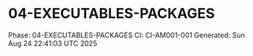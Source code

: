 # 04-EXECUTABLES-PACKAGES
Phase: 04-EXECUTABLES-PACKAGES
CI: CI-AM001-001
Generated: Sun Aug 24 22:41:03 UTC 2025
